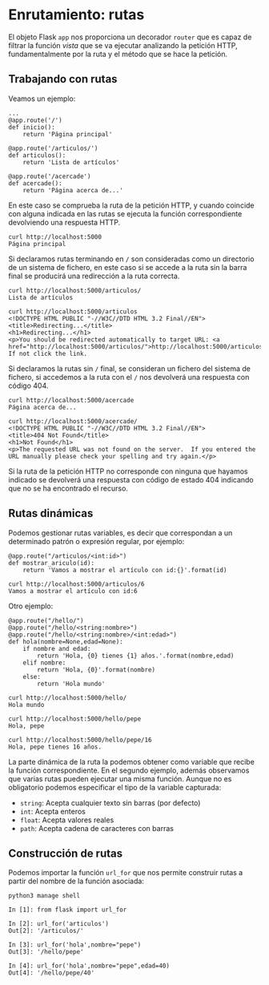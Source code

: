# Enrutamiento: rutas

El objeto Flask `app` nos proporciona un decorador `router` que es capaz de filtrar la función *vista* que se va ejecutar analizando la petición HTTP, fundamentalmente por la ruta y el método que se hace la petición.

## Trabajando con rutas

Veamos un ejemplo:

	...
	@app.route('/')
	def inicio():
	    return 'Página principal'	

	@app.route('/articulos/')
	def articulos():
	    return 'Lista de artículos'	

	@app.route('/acercade')
	def acercade():
	    return 'Página acerca de...'

En este caso se comprueba la ruta de la petición HTTP, y cuando coincide con alguna indicada en las rutas se ejecuta la función correspondiente devolviendo una respuesta HTTP. 

	curl http://localhost:5000
	Página principal

Si declaramos rutas terminando en `/` son consideradas como un directorio de un sistema de fichero, en este caso si se accede a la ruta sin la barra final se producirá una redirección a la ruta correcta.

	curl http://localhost:5000/articulos/
	Lista de artículos

	curl http://localhost:5000/articulos
	<!DOCTYPE HTML PUBLIC "-//W3C//DTD HTML 3.2 Final//EN">
	<title>Redirecting...</title>
	<h1>Redirecting...</h1>
	<p>You should be redirected automatically to target URL: <a href="http://localhost:5000/articulos/">http://localhost:5000/articulos/</a>.  If not click the link.

Si declaramos la rutas sin `/` final, se consideran un fichero del sistema de fichero, si accedemos a la ruta con el `/` nos devolverá una respuesta con código 404.

	curl http://localhost:5000/acercade
	Página acerca de...

	curl http://localhost:5000/acercade/ 
	<!DOCTYPE HTML PUBLIC "-//W3C//DTD HTML 3.2 Final//EN">
	<title>404 Not Found</title>
	<h1>Not Found</h1>
	<p>The requested URL was not found on the server.  If you entered the URL manually please check your spelling and try again.</p>

Si la ruta de la petición HTTP no corresponde con ninguna que hayamos indicado se devolverá una respuesta con código de estado 404 indicando que no se ha encontrado el recurso.

## Rutas dinámicas

Podemos gestionar rutas variables, es decir que correspondan a un determinado patrón o expresión regular, por ejemplo:

	@app.route("/articulos/<int:id>")
	def mostrar_ariculo(id):
		return 'Vamos a mostrar el artículo con id:{}'.format(id)

	curl http://localhost:5000/articulos/6                                      
	Vamos a mostrar el artículo con id:6

Otro ejemplo:

	@app.route("/hello/")
	@app.route("/hello/<string:nombre>")
	@app.route("/hello/<string:nombre>/<int:edad>")
	def hola(nombre=None,edad=None):
		if nombre and edad:
			return 'Hola, {0} tienes {1} años.'.format(nombre,edad)
		elif nombre:
			return 'Hola, {0}'.format(nombre)
		else:
			return 'Hola mundo'

	curl http://localhost:5000/hello/
	Hola mundo

	curl http://localhost:5000/hello/pepe
	Hola, pepe

	curl http://localhost:5000/hello/pepe/16
	Hola, pepe tienes 16 años.

La parte dinámica de la ruta la podemos obtener como variable que recibe la función correspondiente. En el segundo ejemplo, además observamos que varias rutas pueden ejecutar una misma función. Aunque no es obligatorio podemos especificar el tipo de la variable capturada:

* `string`: Acepta cualquier texto sin barras (por defecto)
* `int`: Acepta enteros
* `float`: Acepta valores reales
* `path`: Acepta cadena de caracteres con barras

## Construcción de rutas

Podemos importar la función `url_for` que nos permite construir rutas a partir del nombre de la función asociada:

	python3 manage shell

	In [1]: from flask import url_for

	In [2]: url_for('articulos')
	Out[2]: '/articulos/'

	In [3]: url_for('hola',nombre="pepe")
	Out[3]: '/hello/pepe'

	In [4]: url_for('hola',nombre="pepe",edad=40)
	Out[4]: '/hello/pepe/40'
